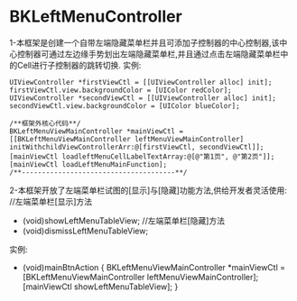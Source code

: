 # BKLeftMenuController
1-本框架是创建一个自带左端隐藏菜单栏并且可添加子控制器的中心控制器,该中心控制器可通过左边缘手势划出左端隐藏菜单栏,并且通过点击左端隐藏菜单栏中的Cell进行子控制器的跳转切换.
实例:

    UIViewController *firstViewCtl = [[UIViewController alloc] init];
    firstViewCtl.view.backgroundColor = [UIColor redColor];
    UIViewController *secondViewCtl = [[UIViewController alloc] init];
    secondViewCtl.view.backgroundColor = [UIColor blueColor];
    
    /**框架外核心代码**/
    BKLeftMenuViewMainController *mainViewCtl = [[BKLeftMenuViewMainController leftMenuViewMainController] initWithchildViewControllerArr:@[firstViewCtl, secondViewCtl]];
    [mainViewCtl loadleftMenuCellLabelTextArray:@[@"第1页", @"第2页"]];
    [mainViewCtl loadLeftMenuMainFunction];
    /**--------------------------------------**/
    
    
2-本框架开放了左端菜单栏试图的[显示]与[隐藏]功能方法,供给开发者灵活使用:
//左端菜单栏[显示]方法
- (void)showLeftMenuTableView;
//左端菜单栏[隐藏]方法
- (void)dismissLeftMenuTableView;

实例:
- (void)mainBtnAction
{
    BKLeftMenuViewMainController *mainViewCtl = [BKLeftMenuViewMainController leftMenuViewMainController];
    [mainViewCtl showLeftMenuTableView];
}
